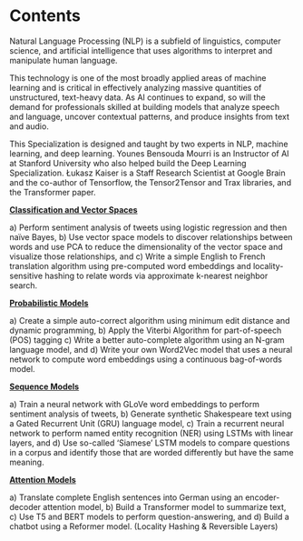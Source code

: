 # Contents
Natural Language Processing (NLP) is a subfield of linguistics, computer science, and artificial intelligence that uses algorithms to interpret and manipulate human language.

This technology is one of the most broadly applied areas of machine learning and is critical in effectively analyzing massive quantities of unstructured, text-heavy data. As AI continues to expand, so will the demand for professionals skilled at building models that analyze speech and language, uncover contextual patterns, and produce insights from text and audio.

This Specialization is designed and taught by two experts in NLP, machine learning, and deep learning. Younes Bensouda Mourri is an Instructor of AI at Stanford University who also helped build the Deep Learning Specialization. Łukasz Kaiser is a Staff Research Scientist at Google Brain and the co-author of Tensorflow, the Tensor2Tensor and Trax libraries, and the Transformer paper.

[**Classification and Vector Spaces**](https://github.com/hazrulakmal/deep-learning/tree/main/nlp/coursera%20NLP%20Specialisation/classification%20and%20vector%20spaces)

a) Perform sentiment analysis of tweets using logistic regression and then naïve Bayes,
b) Use vector space models to discover relationships between words and use PCA to reduce the dimensionality of the vector space and visualize those relationships, and
c) Write a simple English to French translation algorithm using pre-computed word embeddings and locality-sensitive hashing to relate words via approximate k-nearest neighbor search.  


[**Probabilistic Models**](https://github.com/hazrulakmal/deep-learning/tree/main/nlp/coursera%20NLP%20Specialisation/probabilistic%20models)

a) Create a simple auto-correct algorithm using minimum edit distance and dynamic programming,
b) Apply the Viterbi Algorithm for part-of-speech (POS) tagging
c) Write a better auto-complete algorithm using an N-gram language model, and
d) Write your own Word2Vec model that uses a neural network to compute word embeddings using a continuous bag-of-words model.

[**Sequence Models**](https://github.com/hazrulakmal/deep-learning/tree/main/nlp/coursera%20NLP%20Specialisation/sequence%20models)

a) Train a neural network with GLoVe word embeddings to perform sentiment analysis of tweets,
b) Generate synthetic Shakespeare text using a Gated Recurrent Unit (GRU) language model,
c) Train a recurrent neural network to perform named entity recognition (NER) using LSTMs with linear layers, and
d) Use so-called ‘Siamese’ LSTM models to compare questions in a corpus and identify those that are worded differently but have the same meaning.

[**Attention Models**](https://github.com/hazrulakmal/deep-learning/tree/main/nlp/coursera%20NLP%20Specialisation/attention%20models)

a) Translate complete English sentences into German using an encoder-decoder attention model,
b) Build a Transformer model to summarize text,
c) Use T5 and BERT models to perform question-answering, and
d) Build a chatbot using a Reformer model. (Locality Hashing & Reversible Layers)
